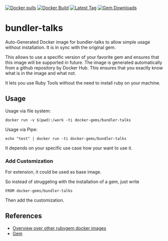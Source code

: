 [![Docker pulls](https://img.shields.io/docker/pulls/rubygem/bundler-talks.svg)](https://hub.docker.com/r/rubygem/bundler-talks/)
[![Docker Build](https://img.shields.io/docker/automated/rubygem/bundler-talks.svg)](https://hub.docker.com/r/rubygem/bundler-talks/)
[![Latest Tag](https://img.shields.io/github/tag/docker-rubygem/bundler-talks.svg)](https://hub.docker.com/r/rubygem/bundler-talks/)
[![Gem Downloads](https://img.shields.io/gem/dt/bundler-talks.svg)](https://rubygems.org/gems/bundler-talks/)
# bundler-talks

Auto-Generated Docker image for bundler-talks to allow simple usage without installation.
It is in sync with the original gem.

This allows to use a specific version of your favorite gem and ensures that this image will be supported in future.
The image is generated automatically from a github repository by Docker Hub.
This ensures that you exactly know what is in the image and what not.

It lets you use Ruby Tools without the need to install ruby on your machine.

## Usage

Usage via file system:

`docker run -v $(pwd):/work -ti docker-gems/bundler-talks`

Usage via Pipe:

`echo "test" | docker run -ti docker-gems/bundler-talks`

It depends on your specific use case how your want to use it.

### Add Customization

For extension, it could be used as base image.

So instead of struggeling with the installation of a gem, just write

`FROM docker-gems/bundler-talks`

Then add the customization.

## References

 - [Overview over other rubygem docker images](https://github.com/thinkbot/docker-rubygem)
 - [Gem](https://rubygems.org/gems/bundler-talks/)
